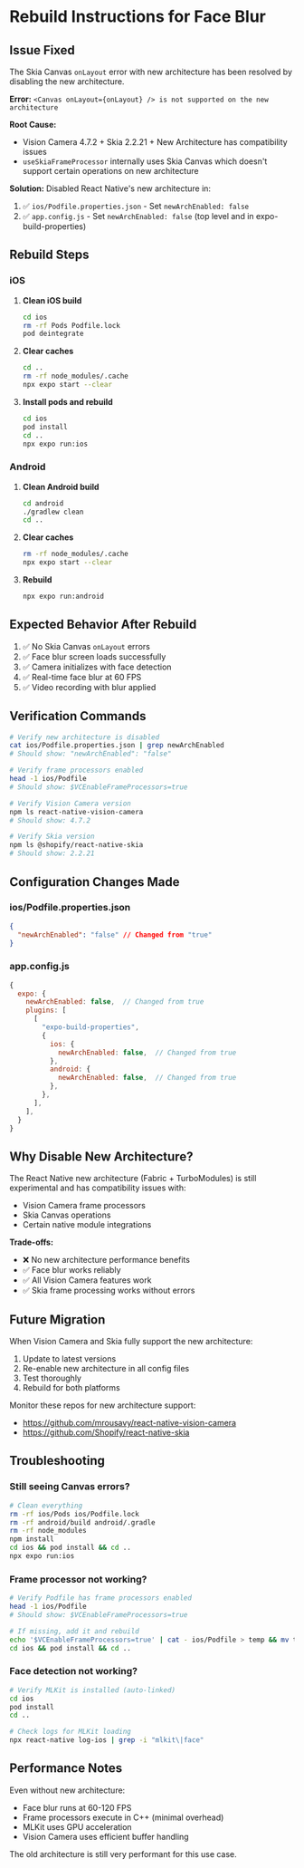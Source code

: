# Rebuild Instructions for Face Blur

## Issue Fixed

The Skia Canvas `onLayout` error with new architecture has been resolved by disabling the new architecture.

**Error:** `<Canvas onLayout={onLayout} /> is not supported on the new architecture`

**Root Cause:**

- Vision Camera 4.7.2 + Skia 2.2.21 + New Architecture has compatibility issues
- `useSkiaFrameProcessor` internally uses Skia Canvas which doesn't support certain operations on new architecture

**Solution:**
Disabled React Native's new architecture in:

1. ✅ `ios/Podfile.properties.json` - Set `newArchEnabled: false`
2. ✅ `app.config.js` - Set `newArchEnabled: false` (top level and in expo-build-properties)

## Rebuild Steps

### iOS

1. **Clean iOS build**

   ```bash
   cd ios
   rm -rf Pods Podfile.lock
   pod deintegrate
   ```

2. **Clear caches**

   ```bash
   cd ..
   rm -rf node_modules/.cache
   npx expo start --clear
   ```

3. **Install pods and rebuild**
   ```bash
   cd ios
   pod install
   cd ..
   npx expo run:ios
   ```

### Android

1. **Clean Android build**

   ```bash
   cd android
   ./gradlew clean
   cd ..
   ```

2. **Clear caches**

   ```bash
   rm -rf node_modules/.cache
   npx expo start --clear
   ```

3. **Rebuild**
   ```bash
   npx expo run:android
   ```

## Expected Behavior After Rebuild

1. ✅ No Skia Canvas `onLayout` errors
2. ✅ Face blur screen loads successfully
3. ✅ Camera initializes with face detection
4. ✅ Real-time face blur at 60 FPS
5. ✅ Video recording with blur applied

## Verification Commands

```bash
# Verify new architecture is disabled
cat ios/Podfile.properties.json | grep newArchEnabled
# Should show: "newArchEnabled": "false"

# Verify frame processors enabled
head -1 ios/Podfile
# Should show: $VCEnableFrameProcessors=true

# Verify Vision Camera version
npm ls react-native-vision-camera
# Should show: 4.7.2

# Verify Skia version
npm ls @shopify/react-native-skia
# Should show: 2.2.21
```

## Configuration Changes Made

### ios/Podfile.properties.json

```json
{
  "newArchEnabled": "false" // Changed from "true"
}
```

### app.config.js

```javascript
{
  expo: {
    newArchEnabled: false,  // Changed from true
    plugins: [
      [
        "expo-build-properties",
        {
          ios: {
            newArchEnabled: false,  // Changed from true
          },
          android: {
            newArchEnabled: false,  // Changed from true
          },
        },
      ],
    ],
  }
}
```

## Why Disable New Architecture?

The React Native new architecture (Fabric + TurboModules) is still experimental and has compatibility issues with:

- Vision Camera frame processors
- Skia Canvas operations
- Certain native module integrations

**Trade-offs:**

- ❌ No new architecture performance benefits
- ✅ Face blur works reliably
- ✅ All Vision Camera features work
- ✅ Skia frame processing works without errors

## Future Migration

When Vision Camera and Skia fully support the new architecture:

1. Update to latest versions
2. Re-enable new architecture in all config files
3. Test thoroughly
4. Rebuild for both platforms

Monitor these repos for new architecture support:

- https://github.com/mrousavy/react-native-vision-camera
- https://github.com/Shopify/react-native-skia

## Troubleshooting

### Still seeing Canvas errors?

```bash
# Clean everything
rm -rf ios/Pods ios/Podfile.lock
rm -rf android/build android/.gradle
rm -rf node_modules
npm install
cd ios && pod install && cd ..
npx expo run:ios
```

### Frame processor not working?

```bash
# Verify Podfile has frame processors enabled
head -1 ios/Podfile
# Should show: $VCEnableFrameProcessors=true

# If missing, add it and rebuild
echo '$VCEnableFrameProcessors=true' | cat - ios/Podfile > temp && mv temp ios/Podfile
cd ios && pod install && cd ..
```

### Face detection not working?

```bash
# Verify MLKit is installed (auto-linked)
cd ios
pod install
cd ..

# Check logs for MLKit loading
npx react-native log-ios | grep -i "mlkit\|face"
```

## Performance Notes

Even without new architecture:

- Face blur runs at 60-120 FPS
- Frame processors execute in C++ (minimal overhead)
- MLKit uses GPU acceleration
- Vision Camera uses efficient buffer handling

The old architecture is still very performant for this use case.
